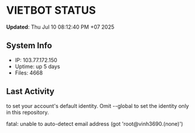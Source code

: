 # VIETBOT STATUS
**Updated**: Thu Jul 10 08:12:40 PM +07 2025

## System Info
- IP: 103.77.172.150
- Uptime: up 5 days
- Files: 4668

## Last Activity

to set your account's default identity.
Omit --global to set the identity only in this repository.

fatal: unable to auto-detect email address (got 'root@vinh3690.(none)')
